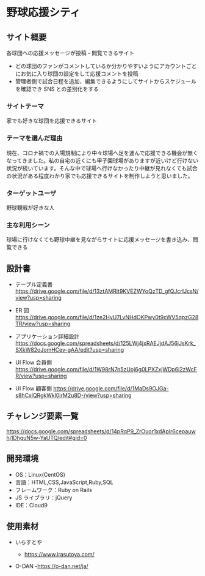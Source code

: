 # 野球応援シティ

## サイト概要

各球団への応援メッセージが投稿・閲覧できるサイト

- どの球団のファンがコメントしているか分かりやすいようにアカウントごとにお気に入り球団の設定をして応援コメントを投稿
- 管理者側で試合日程を追加、編集できるようにしてサイトからスケジュールを確認でき SNS との差別化をする

### サイトテーマ

家でも好きな球団を応援できるサイト

### テーマを選んだ理由

現在、コロナ禍での入場規制により中々球場へ足を運んで応援できる機会が無くなってきました。私の自宅の近くにも甲子園球場がありますが近いけど行けない状況が続いています。そんな中で球場へ行けなかったり中継が見れなくても試合の状況がある程度わかり家でも応援できるサイトを制作しようと思いました。

### ターゲットユーザ

野球観戦が好きな人

### 主な利用シーン

球場に行けなくても野球中継を見ながらサイトに応援メッセージを書き込み、閲覧できる

## 設計書

- テーブル定義書
  https://drive.google.com/file/d/13ztAMRlt9KVEZWYoQzTD_gfQJcrIJcsN/view?usp=sharing

- ER 図
  https://drive.google.com/file/d/1ze2HyU7LvNHdOKPwy0t9cWV5qpzG28TR/view?usp=sharing

- アプリケーション詳細設計
  https://docs.google.com/spreadsheets/d/125LWj4jxRAEJjdAJ56jJsKrk_SXkW82oJomHCev-gAA/edit?usp=sharing

- UI Flow 会員側
  https://drive.google.com/file/d/1W98rN7n5zUoj6g0LPXZxjWDp6i2zWcFR/view?usp=sharing

- UI Flow 顧客側
  https://drive.google.com/file/d/1MaDs9OJGa-s8hCxlQRgkWkl0irM2u8D-/view?usp=sharing

## チャレンジ要素一覧

https://docs.google.com/spreadsheets/d/14pRqP9_ZrOuor1xdApIr6cepauwhj1DhguN5w-YaUTQ/edit#gid=0

## 開発環境

- OS：Linux(CentOS)
- 言語：HTML,CSS,JavaScript,Ruby,SQL
- フレームワーク：Ruby on Rails
- JS ライブラリ：jQuery
- IDE：Cloud9

## 使用素材

- いらすとや
  - https://www.irasutoya.com/


- O-DAN
  -https://o-dan.net/ja/